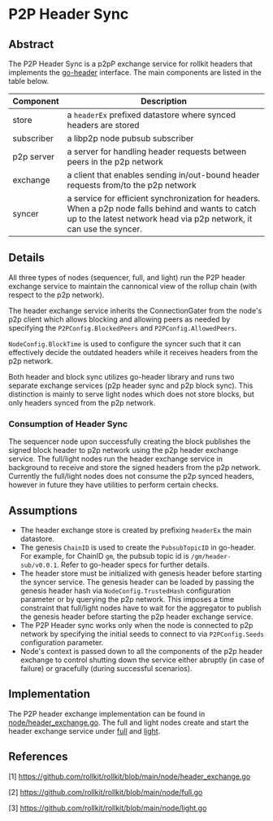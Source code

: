# P2P Header Sync

## Abstract

The P2P Header Sync is a p2pP exchange service for rollkit headers that implements the [go-header](https://github.com/celestiaorg/go-header) interface. The main components are listed in the table below.

| Component  | Description                                                                                                                                                                |
| ---------- | -------------------------------------------------------------------------------------------------------------------------------------------------------------------------- |
| store      | a `headerEx` prefixed datastore where synced headers are stored                                                                                                          |
| subscriber | a libp2p node pubsub subscriber                                                                                                                                            |
| p2p server | a server for handling header requests between peers in the p2p network                                                                                                     |
| exchange   | a client that enables sending in/out-bound header requests from/to the p2p network                                                                                         |
| syncer     | a service for efficient synchronization for headers. When a p2p node falls behind and wants to catch up to the latest network head via p2p network, it can use the syncer. |

## Details

All three types of nodes (sequencer, full, and light) run the P2P header exchange service to maintain the cannonical view of the rollup chain (with respect to the p2p network).

The header exchange service inherits the ConnectionGater from the node's p2p client which allows blocking and allowing peers as needed by specifying the `P2PConfig.BlockedPeers` and `P2PConfig.AllowedPeers`.

`NodeConfig.BlockTime` is used to configure the syncer such that it can effectively decide the outdated headers while it receives headers from the p2p network.

Both header and block sync utilizes go-header library and runs two separate exchange services (p2p header sync and p2p block sync). This distinction is mainly to serve light nodes which does not store blocks, but only headers synced from the p2p network.

### Consumption of Header Sync

The sequencer node upon successfully creating the block publishes the signed block header to p2p network using the p2p header exchange service. The full/light nodes run the header exchange service in background to receive and store the signed headers from the p2p network. Currently the full/light nodes does not consume the p2p synced headers, however in future they have utilities to perform certain checks.

## Assumptions

* The header exchange store is created by prefixing `headerEx` the main datastore.
* The genesis `ChainID` is used to create the `PubsubTopicID` in go-header. For example, for ChainID `gm`, the pubsub topic id is `/gm/header-sub/v0.0.1`. Refer to go-header specs for further details.
* The header store must be initialized with genesis header before starting the syncer service. The genesis header can be loaded by passing the genesis header hash via `NodeConfig.TrustedHash` configuration parameter or by querying the p2p network. This imposes a time constraint that full/light nodes have to wait for the aggregator to publish the genesis header before starting the p2p header exchange service.
* The P2P Header sync works only when the node is connected to p2p network by specifying the initial seeds to connect to via `P2PConfig.Seeds` configuration parameter.
* Node's context is passed down to all the components of the p2p header exchange to control shutting down the service either abruptly (in case of failure) or gracefully (during successful scenarios).

## Implementation

The P2P header exchange implementation can be found in [node/header_exchange.go](https://github.com/rollkit/rollkit/blob/main/node/header_exchange.go). The full and light nodes create and start the header exchange service under [full](https://github.com/rollkit/rollkit/blob/main/node/full.go) and [light](https://github.com/rollkit/rollkit/blob/main/node/light.go).

## References

[1] <https://github.com/rollkit/rollkit/blob/main/node/header_exchange.go>

[2] <https://github.com/rollkit/rollkit/blob/main/node/full.go>

[3] <https://github.com/rollkit/rollkit/blob/main/node/light.go>
